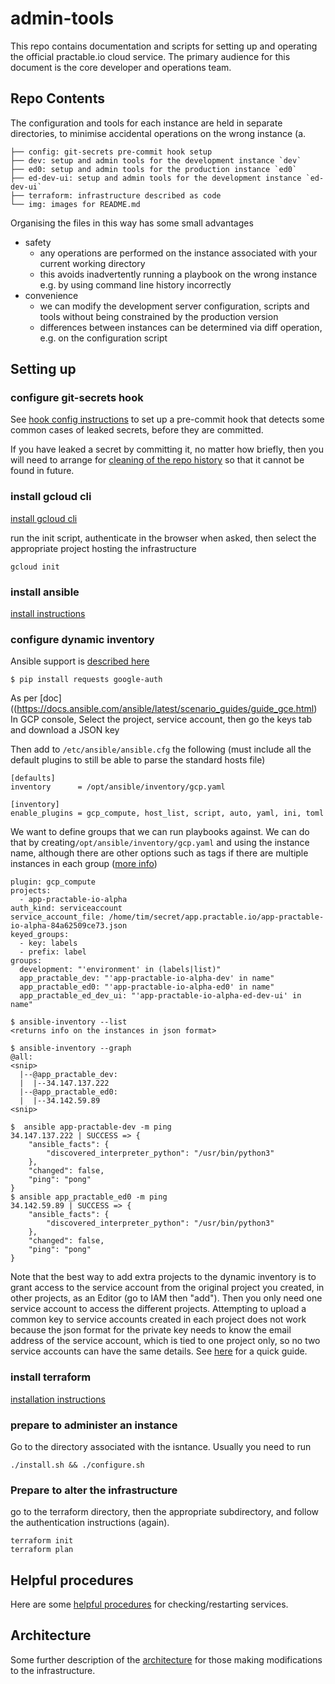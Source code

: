 # admin-tools

This repo contains documentation and scripts for setting up and operating the official practable.io cloud service. The primary audience for this document is the core developer and operations team.
 
## Repo Contents

The configuration and tools for each instance are held in separate directories, to minimise accidental operations on the wrong instance (a. 

```
├── config: git-secrets pre-commit hook setup
├── dev: setup and admin tools for the development instance `dev`
├── ed0: setup and admin tools for the production instance `ed0`
├── ed-dev-ui: setup and admin tools for the development instance `ed-dev-ui`
├── terraform: infrastructure described as code
└── img: images for README.md
```

Organising the files in this way has some small advantages

- safety
    -  any operations are performed on the instance associated with your current working directory
    -  this avoids inadvertently running a playbook on the wrong instance e.g. by using command line history incorrectly
- convenience
    -  we can modify the development server configuration, scripts and tools without being constrained by the production version
	-  differences between instances can be determined via diff operation, e.g. on the configuration script

## Setting up

### configure git-secrets hook

See [hook config instructions](./config/README.md) to set up a pre-commit hook that detects some common cases of leaked secrets, before they are committed.

If you have leaked a secret by committing it, no matter how briefly, then you will need to arrange for [cleaning of the repo history](https://rtyley.github.io/bfg-repo-cleaner/) so that it cannot be found in future.

### install gcloud cli

[install gcloud cli](https://cloud.google.com/sdk/docs/install)

run the init script, authenticate in the browser when asked, then select the appropriate project hosting the infrastructure
```
gcloud init
```

### install ansible

[install instructions](https://docs.ansible.com/ansible/latest/installation_guide/installation_distros.html)

### configure dynamic inventory

Ansible support is [described here](https://docs.ansible.com/ansible/latest/scenario_guides/guide_gce.html)

```
$ pip install requests google-auth
```

As per [doc]((https://docs.ansible.com/ansible/latest/scenario_guides/guide_gce.html) In GCP console, Select the project, service account, then go the keys tab and download a JSON key

Then add to `/etc/ansible/ansible.cfg` the following (must include all the default plugins to still be able to parse the standard hosts file)

```
[defaults]
inventory      = /opt/ansible/inventory/gcp.yaml

[inventory]
enable_plugins = gcp_compute, host_list, script, auto, yaml, ini, toml 
```

We want to define groups that we can run playbooks against. We can do that by creating`/opt/ansible/inventory/gcp.yaml` and using the instance name, although there are other options such as tags if there are multiple instances in each group ([more info](https://devopscube.com/ansible-dymanic-inventry-google-cloud/)) 




```
plugin: gcp_compute
projects:
  - app-practable-io-alpha
auth_kind: serviceaccount
service_account_file: /home/tim/secret/app.practable.io/app-practable-io-alpha-84a62509ce73.json
keyed_groups:
  - key: labels
  - prefix: label
groups:
  development: "'environment' in (labels|list)"
  app_practable_dev: "'app-practable-io-alpha-dev' in name"
  app_practable_ed0: "'app-practable-io-alpha-ed0' in name"
  app_practable_ed_dev_ui: "'app-practable-io-alpha-ed-dev-ui' in name"
```


```
$ ansible-inventory --list 
<returns info on the instances in json format>
```


```
$ ansible-inventory --graph 
@all:
<snip>
  |--@app_practable_dev:
  |  |--34.147.137.222
  |--@app_practable_ed0:
  |  |--34.142.59.89
<snip>
```


```
$  ansible app-practable-dev -m ping
34.147.137.222 | SUCCESS => {
    "ansible_facts": {
        "discovered_interpreter_python": "/usr/bin/python3"
    },
    "changed": false,
    "ping": "pong"
}
$ ansible app_practable_ed0 -m ping  
34.142.59.89 | SUCCESS => {
    "ansible_facts": {
        "discovered_interpreter_python": "/usr/bin/python3"
    },
    "changed": false,
    "ping": "pong"
}
```

Note that the best way to add extra projects to the dynamic inventory is to grant access to the service account from the original project you created, in other projects, as an Editor (go to IAM then "add"). Then you only need one service account to access the different projects. Attempting to upload a common key to service accounts created in each project does not work because the json format for the private key needs to know the email address of the service account, which is tied to one project only, so no two service accounts can have the same details. See [here](https://gtseres.medium.com/using-service-accounts-across-projects-in-gcp-cf9473fef8f0) for a quick guide.

### install terraform

[installation instructions](https://developer.hashicorp.com/terraform/tutorials/aws-get-started/install-cli)


### prepare to administer an instance

Go to the directory associated with the isntance. Usually you need to run

```
./install.sh && ./configure.sh
```

### Prepare to alter the infrastructure

go to the terraform directory, then the appropriate subdirectory, and follow the authentication instructions (again).

```
terraform init
terraform plan
```



## Helpful procedures

Here are some [helpful procedures](./PROCEDURES.md) for checking/restarting services.



## Architecture

Some further description of the [architecture](ARCHITECTURE.md) for those making modifications to the infrastructure.

